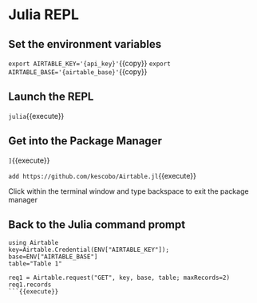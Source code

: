 # Julia REPL

## Set the environment variables

`export AIRTABLE_KEY='{api_key}'`{{copy}}
`export AIRTABLE_BASE='{airtable_base}'`{{copy}}

## Launch the REPL

`julia`{{execute}}

## Get into the Package Manager

`]`{{execute}}

`add https://github.com/kescobo/Airtable.jl`{{execute}}

Click within the terminal window and type backspace to exit the package manager

## Back to the Julia command prompt

```
using Airtable
key=Airtable.Credential(ENV["AIRTABLE_KEY"]);
base=ENV["AIRTABLE_BASE"]
table="Table 1"

req1 = Airtable.request("GET", key, base, table; maxRecords=2)
req1.records
```{{execute}}
